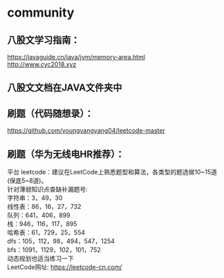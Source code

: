 # community
## 八股文学习指南：
  https://javaguide.cn/java/jvm/memory-area.html  
  http://www.cyc2018.xyz
## 八股文文档在JAVA文件夹中
## 刷题（代码随想录）：
  https://github.com/youngyangyang04/leetcode-master
## 刷题（华为无线电HR推荐）：
  平台 leetcode：建议在LeetCode上熟悉题型和算法，各类型的题选做10~15道(保底5~8道)。  
  针对薄弱知识点查缺补漏题号:  
  字符串：3，49，30  
  线性表：86，16，27，732  
  队列：641，406，899  
  栈：946，116，117，895  
  哈希表：61，729，25，554  
  dfs：105，112，98，494，547，1254  
  bfs：1091，1129，102，101，752  
  动态规划也适当练习一下  
  LeetCode网址: https://leetcode-cn.com/  
